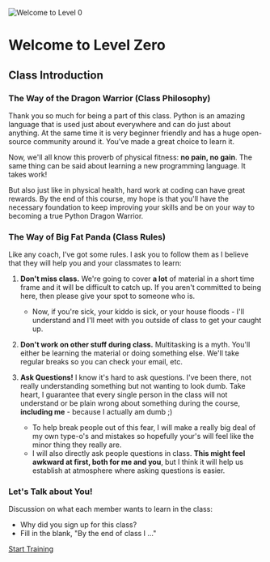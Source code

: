 ![Welcome to Level 0](http://vignette3.wikia.nocookie.net/kungfupanda/images/4/46/Level-Zero.jpg/revision/20111215042422)
# Welcome to Level Zero

## Class Introduction

### The Way of the Dragon Warrior (Class Philosophy)  
Thank you so much for being a part of this class.  Python is an amazing language
that is used just about everywhere and can do just about anything.  At the same
time it is very beginner friendly and has a huge open-source community around 
it.  You've made a great choice to learn it.

Now, we'll all know this proverb of physical fitness: **no pain, no gain**.  The 
same thing can be said about learning a new programming language.  It takes work!
  
But also just like in physical health, hard work at coding can have great 
rewards.  By the end of this course, my hope is that you'll have the necessary
foundation to keep improving your skills and be on your way to becoming
a true Python Dragon Warrior. 

### The Way of Big Fat Panda (Class Rules)  
Like any coach, I've got some rules.  I ask you to follow them as I believe that
they will help you and your classmates to learn:

1. **Don't miss class.**  We're going to cover **a lot** of material in a short time
frame and it will be difficult to catch up.  If you aren't committed to being
here, then please give your spot to someone who is.
    * Now, if you're sick, your kiddo is sick, or your house floods - I'll 
    understand and I'll meet with you outside of class to get your caught up.
    
2. **Don't work on other stuff during class.**  Multitasking is a myth.  You'll 
either be learning the material or doing something else.  We'll take regular 
breaks so you can check your email, etc.

3. **Ask Questions!**  I know it's hard to ask questions.  I've been there, not really understanding
something but not wanting to look dumb. Take heart, I guarantee that every 
single person in the class will not understand or be plain wrong about something
during the course, **including me** - because I actually am dumb ;)
    * To help break people out of this fear, I will make a really big deal of 
    my own type-o's and mistakes so hopefully your's will feel like the minor
    thing they really are.
    * I will also directly ask people questions in class.  **This might feel 
    awkward at first, both for me and you**, but I think it will help us 
    establish at atmosphere where asking questions is easier.
    
### Let's Talk about You!  
Discussion on what each member wants to learn in the class:
  * Why did you sign up for this class?
  * Fill in the blank, "By the end of class I ..."
  

[Start Training](system-setup.md)
  

